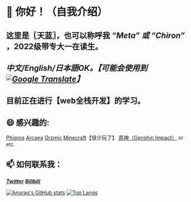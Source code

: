 # 👋 你好！（自我介绍）
## 这里是〖天蓝〗，也可以称呼我 ***“Meta” 或 “Chiron”*** ，2022级带专大一在读生。
## ***中文/English/日本語OK。【可能会使用到[![Google Translate](http://ssl.gstatic.com/translate/favicon.ico)](https://translate.google.com)】***
## 目前正在进行【web全栈开发】的学习。

## 😄 感兴趣的:
[Phigros](https://www.pigeongames.com/phigros)
[Arcaea](https://arcaea.lowiro.com)
[Orzmic](https://www.taptap.com/app/194778)
[Minecraft](https://www.minecraft.net)【很少玩了】
[原神（Genshin Impact）](https://ys.mihoyo.com)
or etc.

## 📫 如何联系我：
***[Twitter](https://twitter.com/MetallicAllex)***
***[Bilibili](https://space.bilibili.com/400342138)***

[![Anurag's GitHub stats](https://github-readme-stats.vercel.app/api?username=MetallicAllex)](https://github.com/anuraghazra/github-readme-stats)
[![Top Langs](https://github-readme-stats.vercel.app/api/top-langs/?username=MetallicAllex&layout=compact)](https://github.com/anuraghazra/github-readme-stats)

<!--
**MetallicAllex/metallicallex** is a ✨ _special_ ✨ repository because its `README.md` (this file) appears on your GitHub profile.

Here are some ideas to get you started:

- 🔭 I’m currently working on ...
- 🌱 I’m currently learning ...
- 👯 I’m looking to collaborate on ...
- 🤔 I’m looking for help with ...
- 💬 Ask me about ...
- 📫 How to reach me: ...
- 😄 Pronouns: ...
- ⚡ Fun fact: ...
-->
